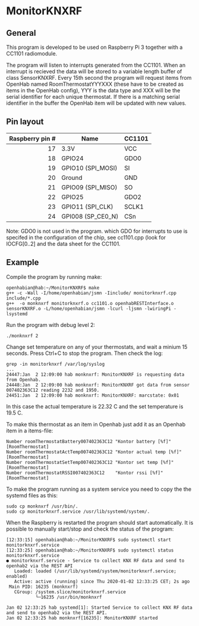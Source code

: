 # MonitorKNXRF

## General

This program is developed to be used on Raspberry Pi 3 together with a CC1101 radiomodule.

The program will listen to interrupts generated from the CC1101. When an interrupt is recieved the data will be stored to a variable length buffer of class SensorKNXRF.
Every 15th second the program will request items from OpenHab named RoomThermostatYYYXXX (these have to be created as items in the OpenHab config), YYY is the data type and XXX will be the serial identifier for each unique thermostat. If there is a matching serial identifier in the buffer the OpenHab item will be updated with new values.

## Pin layout

| Raspberry pin # | Name | CC1101 |
| --: | --- | --- |
| 17 | 3.3V              | VCC |
| 18 | GPIO24            | GDO0 |
| 19 | GPIO10 (SPI_MOSI) | SI |
| 20 | Ground            | GND |
| 21 | GPIO09 (SPI_MISO) | SO |
| 22 | GPIO25            | GDO2 |
| 23 | GPIO11 (SPI_CLK)  | SCLK1 |
| 24 | GPI008 (SP_CE0_N) | CSn |

Note: GDO0 is not used in the program. which GDO for interrupts to use is specifed in the configuration of the chip, see cc1101.cpp (look for IOCFG[0..2] and the data sheet for the CC1101.

## Example

Compile the program by running make:
```
openhabian@hab:~/MonitorKNXRF$ make
g++ -c -Wall -I/home/openhabian/jsmn -Iinclude/ monitorknxrf.cpp include/*.cpp
g++  -o monknxrf monitorknxrf.o cc1101.o openhabRESTInterface.o sensorKNXRF.o -L/home/openhabian/jsmn -lcurl -ljsmn -lwiringPi -lsystemd
```

Run the program with debug level 2:
```
./monknxrf 2
```
Change set temperature on any of your thermostats, and wait a minium 15 seconds.
Press Ctrl+C to stop the program.
Then check the log:
```
grep -in monitorknxrf /var/log/syslog
...
24447:Jan  2 12:09:00 hab monknxrf: MonitorKNXRF is requesting data from Openhab.
24448:Jan  2 12:09:00 hab monknxrf: MonitorKNXRF got data from sensor 007402363C12 reading 2232 and 1950.
24451:Jan  2 12:09:00 hab monknxrf: MonitorKNXRF: marcstate: 0x01

```
In this case the actual temperature is 22.32 C and the set temperature is 19.5 C.

To make this thermostat as an item in Openhab just add it as an Openhab item in a items-file:
```
Number roomThermostatBattery007402363C12 "Kontor battery [%f]" [RoomThermostat]
Number roomThermostatActTemp007402363C12 "Kontor actual temp [%f]" [RoomThermostat]
Number roomThermostatSetTemp007402363C12 "Kontor set temp [%f]" [RoomThermostat]
Number roomThermostatRSSI007402363C12 	 "Kontor rssi [%f]" [RoomThermostat]
```

To make the program running as a system service you need to copy the the systemd files as this:
```
sudo cp monknxrf /usr/bin/.
sudo cp monitorknxrf.service /usr/lib/systemd/system/.
```

When the Raspberry is restarted the program should start automatically. It is possible to manually start/stop and check the status of the program:
```
[12:33:15] openhabian@hab:~/MonitorKNXRF$ sudo systemctl start monitorknxrf.service
[12:33:25] openhabian@hab:~/MonitorKNXRF$ sudo systemctl status monitorknxrf.service
● monitorknxrf.service - Service to collect KNX RF data and send to openhab2 via the REST API
   Loaded: loaded (/usr/lib/systemd/system/monitorknxrf.service; enabled)
   Active: active (running) since Thu 2020-01-02 12:33:25 CET; 2s ago
 Main PID: 16235 (monknxrf)
   CGroup: /system.slice/monitorknxrf.service
           └─16235 /usr/bin/monknxrf

Jan 02 12:33:25 hab systemd[1]: Started Service to collect KNX RF data and send to openhab2 via the REST API.
Jan 02 12:33:25 hab monknxrf[16235]: MonitorKNXRF started
```